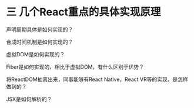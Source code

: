 # 三 几个React重点的具体实现原理

声明周期具体是如何实现的？

合成时间机制是如何实现的？

虚拟DOM是如何实现的？

Fiber是如何实现的，相比于虚拟DOM，有什么区别于优势？

将ReactDOM抽离出来，同事能够有React Native，React VR等的实现，是怎样做到的？

JSX是如何解析的？